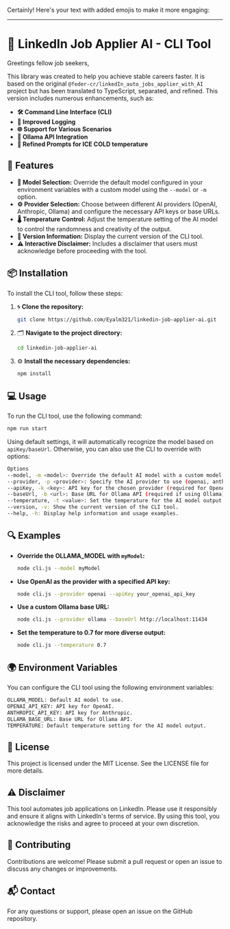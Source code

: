 Certainly! Here's your text with added emojis to make it more engaging:

---

# 🚀 LinkedIn Job Applier AI - CLI Tool

Greetings fellow job seekers,

This library was created to help you achieve stable careers faster. It is based on the original `@feder-cr/linkedIn_auto_jobs_applier_with_AI` project but has been translated to TypeScript, separated, and refined. This version includes numerous enhancements, such as:

- **🛠️ Command Line Interface (CLI)**
- **📜 Improved Logging**
- **🌐 Support for Various Scenarios**
- **🔗 Ollama API Integration**
- **🥶 Refined Prompts for ICE COLD temperature**

## 🌟 Features

- **🎯 Model Selection:** Override the default model configured in your environment variables with a custom model using the `--model` or `-m` option.
- **⚙️ Provider Selection:** Choose between different AI providers (OpenAI, Anthropic, Ollama) and configure the necessary API keys or base URLs.
- **🌡️ Temperature Control:** Adjust the temperature setting of the AI model to control the randomness and creativity of the output.
- **📝 Version Information:** Display the current version of the CLI tool.
- **⚠️ Interactive Disclaimer:** Includes a disclaimer that users must acknowledge before proceeding with the tool.

## 📦 Installation

To install the CLI tool, follow these steps:

1. 🌀 **Clone the repository:**
   ```bash
   git clone https://github.com/Eyalm321/linkedin-job-applier-ai.git
   ```

2. 🗂️ **Navigate to the project directory:**
   ```bash
   cd linkedin-job-applier-ai
   ```

3. ⚙️ **Install the necessary dependencies:**
   ```bash
   npm install
   ```

## 💻 Usage
To run the CLI tool, use the following command:

```bash
npm run start
```

Using default settings, it will automatically recognize the model based on `apiKey/baseUrl`. Otherwise, you can also use the CLI to override with options:

```bash
Options
--model, -m <model>: Override the default AI model with a custom model.
--provider, -p <provider>: Specify the AI provider to use (openai, anthropic, ollama).
--apiKey, -k <key>: API key for the chosen provider (required for OpenAI and Anthropic).
--baseUrl, -b <url>: Base URL for Ollama API (required if using Ollama).
--temperature, -t <value>: Set the temperature for the AI model output.
--version, -v: Show the current version of the CLI tool.
--help, -h: Display help information and usage examples.
```

## 🔍 Examples
- **Override the OLLAMA_MODEL with `myModel`:**
  ```bash
  node cli.js --model myModel
  ```

- **Use OpenAI as the provider with a specified API key:**
  ```bash
  node cli.js --provider openai --apiKey your_openai_api_key
  ```

- **Use a custom Ollama base URL:**
  ```bash
  node cli.js --provider ollama --baseUrl http://localhost:11434
  ```

- **Set the temperature to 0.7 for more diverse output:**
  ```bash
  node cli.js --temperature 0.7
  ```

## 🌍 Environment Variables
You can configure the CLI tool using the following environment variables:

```bash
OLLAMA_MODEL: Default AI model to use.
OPENAI_API_KEY: API key for OpenAI.
ANTHROPIC_API_KEY: API key for Anthropic.
OLLAMA_BASE_URL: Base URL for Ollama API.
TEMPERATURE: Default temperature setting for the AI model output.
```

## 📜 License
This project is licensed under the MIT License. See the LICENSE file for more details.

## ⚠️ Disclaimer
This tool automates job applications on LinkedIn. Please use it responsibly and ensure it aligns with LinkedIn's terms of service. By using this tool, you acknowledge the risks and agree to proceed at your own discretion.

## 🤝 Contributing
Contributions are welcome! Please submit a pull request or open an issue to discuss any changes or improvements.

## 📬 Contact
For any questions or support, please open an issue on the GitHub repository.
